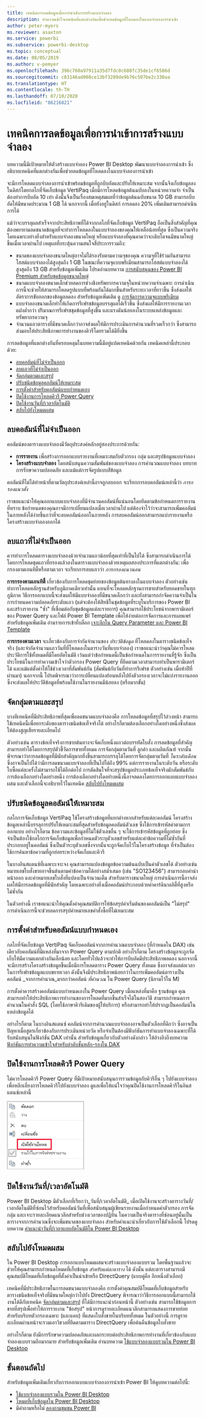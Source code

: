 ```yaml
---
title: เทคนิคการลดข้อมูลเพื่อการนำเข้าการสร้างแบบจำลอง
description: ทำความเข้าใจเทคนิคที่แตกต่างกันเพื่อช่วยลดข้อมูลที่โหลดลงในแบบจำลองการนำเข้า
author: peter-myers
ms.reviewer: asaxton
ms.service: powerbi
ms.subservice: powerbi-desktop
ms.topic: conceptual
ms.date: 08/05/2019
ms.author: v-pemyer
ms.openlocfilehash: 396c760a97911a35d7fdc0c608fc35de1cf6586d
ms.sourcegitcommit: c83146ad008ce13bf3289de9b76c507be2c330aa
ms.translationtype: HT
ms.contentlocale: th-TH
ms.lasthandoff: 07/10/2020
ms.locfileid: "86216821"
---
```

# <a name="data-reduction-techniques-for-import-modeling"></a>เทคนิคการลดข้อมูลเพื่อการนำเข้าการสร้างแบบจำลอง

บทความนี้มีเป้าหมายให้ตัวสร้างแบบจำลอง Power BI Desktop พัฒนาแบบจำลองการนำเข้า ซึ่งอธิบายเทคนิคที่แตกต่างกันเพื่อช่วยลดข้อมูลที่โหลดลงในแบบจำลองการนำเข้า

จะมีการโหลดแบบจำลองการนำเข้าพร้อมข้อมูลที่ถูกบีบอัดและปรับให้เหมาะสม จากนั้นจึงเก็บข้อมูลลงในดิสก์โดยกลไกที่จัดเก็บข้อมูล VertiPaq เมื่อมีการโหลดข้อมูลต้นฉบับลงในหน่วยความจำ จำเป็นต้องทำการบีบอัด 10 เท่า ดังนั้นจึงเป็นเรื่องสมเหตุสมผลที่ว่าข้อมูลต้นฉบับขนาด 10 GB สามารถบีบอัดให้มีขนาดประมาณ 1 GB ได้ นอกจากนี้ เมื่อยังอยู่ในดิสก์ การลดลง 20% เพิ่มเติมสามารถดำเนินการได้

แม้ว่าจะบรรลุผลสำเร็จจากประสิทธิภาพที่ได้จากกลไกที่จัดเก็บข้อมูล VertiPaq ถือเป็นสิ่งสำคัญที่คุณต้องพยายามลดขนาดข้อมูลที่จะทำการโหลดลงในแบบจำลองของคุณให้เหลือน้อยที่สุด ซึ่งเป็นความจริง โดยเฉพาะอย่างยิ่งสำหรับแบบจำลองขนาดใหญ่ หรือแบบจำลองที่คุณคาดว่าจะเติบโตจนมีขนาดใหญ่ขึ้นเมื่อเวลาผ่านไป เหตุผลที่กระตุ้นความสนใจสี่ประการรวมถึง:

- ขนาดของแบบจำลองขนาดใหญ่อาจไม่ได้รองรับตามความจุของคุณ ความจุที่ใช้ร่วมกันสามารถโฮสต์แบบจำลองได้สูงสุดถึง 1 GB ในขณะที่ความจุแบบพรีเมียมสามารถโฮสต์แบบจำลองได้สูงสุดถึง 13 GB สำหรับข้อมูลเพิ่มเติม โปรดอ่านบทความ [การสนับสนุนของ Power BI Premium สำหรับชุดข้อมูลขนาดใหญ่](../admin/service-premium-what-is.md)
- ขนาดแบบจำลองขนาดเล็กช่วยลดการช่วงชิงทรัพยากรความจุในหน่วยความจำเฉพาะ การดำเนินการนี้จะช่วยให้สามารถโหลดรูปแบบที่พร้อมกันได้มากขึ้นสำหรับระยะเวลาที่ยาวขึ้น ซึ่งส่งผลให้อัตราการขับออกของข้อมูลลดลง สำหรับข้อมูลเพิ่มเติม ดู [การจัดการความจุแบบพรีเมียม](../admin/service-premium-capacity-manage.md)
- แบบจำลองขนาดเล็กทำให้เกิดการรีเฟรชข้อมูลบรรลุผลได้เร็วขึ้น ซึ่งส่งผลให้มีการรายงานเวลาแฝงต่ำกว่า ปริมาณการรีเฟรชชุดข้อมูลที่สูงขึ้น และแรงดันน้อยลงในระบบแหล่งข้อมูลและทรัพยากรความจุ
- จำนวนแถวตารางที่มีขนาดเล็กกว่าอาจส่งผลให้มีการประเมินการคำนวณที่รวดเร็วกว่า ซึ่งสามารถส่งมอบให้ประสิทธิภาพการทำงานของคิวรีโดยรวมได้ดียิ่งขึ้น

การลดข้อมูลที่แตกต่างกันที่ครอบคลุมในบทความนี้มีอยู่แปดเทคนิคด้วยกัน เทคนิคเหล่านี้ประกอบด้วย:

- [ลบคอลัมน์ที่ไม่จำเป็นออก](#remove-unnecessary-columns)
- [ลบแถวที่ไม่จำเป็นออก](#remove-unnecessary-rows)
- [จัดกลุ่มตามและสรุป](#group-by-and-summarize)
- [ปรับชนิดข้อมูลคอลัมน์ให้เหมาะสม](#optimize-column-data-types)
- [การตั้งค่าสำหรับคอลัมน์แบบกำหนดเอง](#preference-for-custom-columns)
- [ปิดใช้งานการโหลดคิวรี Power Query](#disable-power-query-query-load)
- [ปิดใช้งานวันที่/เวลาอัตโนมัติ](#disable-auto-datetime)
- [สลับไปยังโหมดผสม](#switch-to-mixed-mode)

## <a name="remove-unnecessary-columns"></a>ลบคอลัมน์ที่ไม่จำเป็นออก

คอลัมน์ของตารางแบบจำลองมีวัตถุประสงค์หลักอยู่สองประการด้วยกัน:

- **การรายงาน** เพื่อสร้างการออกแบบรายงานที่เหมาะสมกับตัวกรอง กลุ่ม และสรุปข้อมูลแบบจำลอง
- **โครงสร้างแบบจำลอง** โดยสนับสนุนความสัมพันธ์ของแบบจำลอง การคำนวณแบบจำลอง บทบาทการรักษาความปลอดภัย และแม้แต่การจัดรูปแบบสีข้อมูล

คอลัมน์ที่ไม่ได้ทำหน้าที่ตามวัตถุประสงค์เหล่านี้อาจถูกลบออก จะเรียกการลบคอลัมน์เหล่านี้ว่า _การกรองแนวตั้ง_

เราขอแนะนำให้คุณออกแบบแบบจำลองที่มีจำนวนคอลัมน์ที่แน่นอนโดยยึดตามข้อกำหนดการรายงานที่ทราบ ข้อกำหนดของคุณอาจมีการเปลี่ยนแปลงเมื่อเวลาผ่านไป แต่ต้องจำไว้ว่าจะสามารถเพิ่มคอลัมน์ในภายหลังได้ง่ายขึ้นกว่าที่จะลบคอลัมน์ออกในภายหลัง การลบคอลัมน์ออกสามารถแบ่งรายงานหรือโครงสร้างแบบจำลองออกได้

## <a name="remove-unnecessary-rows"></a>ลบแถวที่ไม่จำเป็นออก

ควรทำการโหลดตารางแบบจำลองด้วยจำนวนแถวน้อยที่สุดเท่าที่เป็นไปได้ ซึ่งสามารถดำเนินการได้โดยการโหลดชุดแถวที่กรองแล้วลงในตารางแบบจำลองด้วยเหตุผลสองประการที่แตกต่างกัน: เพื่อกรองตามเอนทิตี้หรือตามเวลา จะเรียกการลบแถวว่า _การกรองแนวนอน_

**การกรองตามเอนทิตี้** เกี่ยวข้องกับการโหลดชุดย่อยของข้อมูลต้นทางลงในแบบจำลอง ตัวอย่างเช่น ทำการโหลดหลักฐานสำหรับภูมิภาคเดียวเท่านั้น แทนที่จะโหลดหลักฐานการขายสำหรับยอดขายในทุกภูมิภาค วิธีการออกแบบนี้จะส่งผลให้มีแบบจำลองที่มีขนาดเล็กกว่า และยังสามารถกำจัดความจำเป็นในการกำหนดความปลอดภัยระดับแถว (แต่จะต้องให้สิทธิในชุดข้อมูลที่ระบุในบริการของ Power BI และสร้างรายงาน "ซ้ำ" ที่เชื่อมต่อกับชุดข้อมูลแต่ละรายการ) คุณสามารถใช้ประโยชน์จากพารามิเตอร์ของ Power Query และไฟล์ Power BI Template เพื่อให้ง่ายต่อการจัดการและการเผยแพร่ สำหรับข้อมูลเพิ่มเติม อ่านรายการเข้าที่บล็อก [เจาะลึกใน Query Parameter และ Power BI Template](https://powerbi.microsoft.com/blog/deep-dive-into-query-parameters-and-power-bi-templates/)

**การกรองตามเวลา** จะเกี่ยวข้องกับการจำกัดจำนวนของ _ประวัติข้อมูล_ ที่โหลดลงในตารางชนิดข้อเท็จจริง (และจำกัดจำนวนแถววันที่ที่โหลดลงในตารางวันที่แบบจำลอง) เราขอแนะนำว่าคุณไม่ควรโหลดประวัติการใช้ทั้งหมดที่มีโดยอัตโนมัติ เว้นแต่ว่าข้อกำหนดนี้เป็นข้อกำหนดในการรายงานที่รู้จัก ซึ่งเป็นประโยชน์ในการทำความเข้าใจว่าตัวกรอง Power Query ที่ยึดตามเวลาสามารถทำเป็นพารามิเตอร์ได้ และแม้แต่ตั้งค่าให้ใช้ช่วงเวลาที่สัมพันธ์กัน (สัมพันธ์กับวันที่ทำการรีเฟรช ตัวอย่างเช่น เมื่อห้าปีที่ผ่านมา) นอกจากนี้ โปรดพิจารณาว่าการเปลี่ยนแปลงย้อนหลังไปยังตัวกรองเวลาจะไม่แบ่งรายงานออก ซึ่งจะส่งผลให้ประวัติข้อมูลที่พร้อมใช้งานในรายงานมีน้อยลง (หรือมากขั้น)

## <a name="group-by-and-summarize"></a>จัดกลุ่มตามและสรุป

บางทีเทคนิคที่มีประสิทธิภาพที่สุดเพื่อลดขนาดแบบจำลองคือ การโหลดข้อมูลที่สรุปไว้ล่วงหน้า สามารถใช้เทคนิคนี้เพื่อยกระดับของตารางชนิดข้อเท็จจริงได้ อย่างไรก็ตามต้องเลือกอย่างใดอย่างหนึ่งซึ่งส่งผลให้ต้องสูญเสียรายละเอียดไป

ตัวอย่างเช่น ตารางข้อเท็จจริงการขายต้นทางจะจัดเก็บหนึ่งแถวต่อบรรทัดใบสั่ง การลดข้อมูลที่สำคัญสามารถทำได้โดยการสรุปตัวชี้วัดการขายทั้งหมด การจัดกลุ่มตามวันที่ ลูกค้า และผลิตภัณฑ์ จากนั้นพิจารณาว่าการลดข้อมูลที่มีนัยสำคัญมากยิ่งขึ้นสามารถบรรลุได้โดยการจัดกลุ่มตามวันที่ _ในระดับเดือน_ ซึ่งอาจเป็นไปได้ว่ามีการลดขนาดแบบจำลองที่เป็นไปได้ถึง 99% แต่การรายงานในระดับวัน หรือระดับใบซื้อแต่ละครั้งไม่สามารถใช้ได้อีกต่อไป การตัดสินใจที่จะสรุปข้อมูลประเภทข้อเท็จจริงมักสัมพันธ์กับการต้องเลือกอย่างใดอย่างหนึ่ง การต้องเลือกอย่างใดอย่างหนึ่งนี้อาจลดลงโดยการออกแบบแบบจำลองผสม และตัวเลือกนี้จะอธิบายไว้ในเทคนิค [สลับไปยังโหมดผสม](#switch-to-mixed-mode)

## <a name="optimize-column-data-types"></a>ปรับชนิดข้อมูลคอลัมน์ให้เหมาะสม

กลไกการจัดเก็บข้อมูล VertiPaq ใช้โครงสร้างข้อมูลที่แยกต่างหากสำหรับแต่ละคอลัมน์ โครงสร้างข้อมูลเหล่านี้บรรลุการปรับให้เหมาะสมที่สุดสำหรับข้อมูลคอลัมน์ตัวเลข ซึ่งใช้การเข้ารหัสค่าตามการออกแบบ อย่างไรก็ตาม ข้อความและข้อมูลที่ไม่ใช่ตัวเลขอื่น ๆ จะใช้การเข้ารหัสข้อมูลที่ถูกย่อย ซึ่งจำเป็นต้องใช้กลไกการจัดเก็บข้อมูลเพื่อกำหนดตัวระบุตัวเลขสำหรับแต่ละค่าข้อความที่ไม่ซ้ำกันที่ประกอบอยู่ในคอลัมน์ ซึ่งเป็นตัวระบุตัวเลขซึ่งจากนั้นจะถูกจัดเก็บไว้ในโครงสร้างข้อมูล ที่จำเป็นต้องใช้การค้นหาข้อความที่ถูกย่อยระหว่างจัดเก็บและคิวรี

ในบางอินสแตนซ์ที่เฉพาะเจาะจง คุณสามารถแปลงข้อมูลข้อความต้นฉบับเป็นค่าตัวเลขได้ ตัวอย่างเช่น หมายเลขใบสั่งขายอาจขึ้นต้นตามค่าข้อความได้อย่างสม่ำเสมอ (เช่น "SO123456") สามารถลบคำนำหน้าออก และค่าหมายเลขใบสั่งที่แปลงเป็นจำนวนเต็ม สำหรับตารางขนาดใหญ่ การดำเนินการนี้อาจส่งผลให้มีการลดข้อมูลที่มีนัยสำคัญ โดยเฉพาะอย่างยิ่งเมื่อคอลัมน์ประกอบด้วยค่าคาร์ดินาลลิตี้ที่สูงหรือไม่ซ้ำกัน

ในตัวอย่างนี้ เราขอแนะนำให้คุณตั้งค่าคุณสมบัติการให้ข้อสรุปค่าเริ่มต้นของคอลัมน์เป็น "ไม่สรุป" การดำเนินการนี้จะช่วยลดการสรุปค่าหมายเลขคำสั่งซื้อที่ไม่เหมาะสม

## <a name="preference-for-custom-columns"></a>การตั้งค่าสำหรับคอลัมน์แบบกำหนดเอง

กลไกที่จัดเก็บข้อมูล VertiPaq จัดเก็บคอลัมน์จากการคำนวณแบบจำลอง (ที่กำหนดใน DAX) เช่นเดียวกับคอลัมน์ที่มีแหล่งที่มาจาก Power Query ตามปกติ อย่างไรก็ตาม โครงสร้างข้อมูลจะถูกจัดเก็บให้มีความแตกต่างกันเล็กน้อย และโดยทั่วไปแล้วจะทำให้การบีบอัดมีประสิทธิภาพลดลง นอกจากนี้จะมีการสร้างโครงสร้างข้อมูลขึ้นเมื่อมีการโหลดตาราง Power Query ทั้งหมด ซึ่งอาจส่งผลต่อเวลาในการรีเฟรชข้อมูลแบบขยายเวลา ดังนั้นจึงมีประสิทธิภาพน้อยกว่าในการเพิ่มคอลัมน์ตารางเป็นคอลัมน์ _จากการคำนวณ_มากกว่าคอลัมน์ _ที่คำนวณ_ ใน Power Query (นิยามไว้ใน M)

การตั้งค่าควรสร้างคอลัมน์แบบกำหนดเองใน Power Query เมื่อแหล่งที่มาคือ ฐานข้อมูล คุณสามารถทำให้ประสิทธิภาพการทำงานของการโหลดที่มากขึ้นสำเร็จได้ในสองวิธี สามารถกำหนดการคำนวณในคำสั่ง SQL (โดยใช้ภาษาคิวรีเดิมของผู้ให้บริการ) หรือสามารถทำให้ปรากฎเป็นคอลัมน์ในแหล่งข้อมูลได้

อย่างไรก็ตาม ในบางอินสแตนซ์ คอลัมน์จากการคำนวณแบบจำลองอาจเป็นตัวเลือกที่ดีกว่า ซึ่งอาจเป็นปัญหาเมื่อสูตรเกี่ยวข้องกับการประเมินหน่วยวัด หรือจำเป็นต้องมีฟังก์ชันการทำแบบจำลองเฉพาะที่ได้รับสนับสนุนในฟังก์ชัน DAX เท่านั้น สำหรับข้อมูลเกี่ยวกับตัวอย่างดังกล่าว ให้อ้างอิงถึงบทความ [ฟังก์ชันการทำความเข้าใจสำหรับลำดับชั้นหลัก-รองใน DAX](/dax/understanding-functions-for-parent-child-hierarchies-in-dax)

## <a name="disable-power-query-query-load"></a>ปิดใช้งานการโหลดคิวรี Power Query

ไม่ควรโหลดคิวรี Power Query ที่มีเป้าหมายสนับสนุนการรวมข้อมูลกับคิวรีอื่น ๆ ไปยังแบบจำลอง เพื่อหลีกเลี่ยงการโหลดคิวรีไปยังแบบจำลอง ดูแลเพื่อให้แน่ใจว่าคุณปิดใช้งานการโหลดคิวรีในอินสแตนซ์เหล่านี้

![ภาพหน้าจอของ Power Query ที่แสดงตัวเลือก "เปิดใช้งานการโหลด"](media/import-modeling-data-reduction/power-query-disable-query-load.png)

## <a name="disable-auto-datetime"></a>ปิดใช้งานวันที่/เวลาอัตโนมัติ

Power BI Desktop มีตัวเลือกที่เรียกว่า_วันที่/เวลาอัตโนมัติ_ เมื่อเปิดใช้งานจะสร้างตารางวันที่/เวลาอัตโนมัติที่ซ่อนไว้สำหรับคอลัมน์วันที่เพื่อสนับสนุนผู้เขียนรายงานเมื่อกำหนดค่าตัวกรอง การจัดกลุ่ม และเจาะรายละเอียดแนวลึกสำหรับช่วงเวลาของปฏิทิน ในความเป็นจริงตารางที่ซ่อนอยู่นั้นเป็นตารางจากการคำนวณซึ่งจะเพิ่มขนาดของแบบจำลอง สำหรับคำแนะนำเกี่ยวกับการใช้ตัวเลือกนี้ โปรดดูบทความ [คำแนะนำวันที่/เวลาแบบอัตโนมัติใน Power BI Desktop](../transform-model/desktop-auto-date-time.md)

## <a name="switch-to-mixed-mode"></a>สลับไปยังโหมดผสม

ใน Power BI Desktop การออกแบบโหมดผสมจะสร้างแบบจำลองแบบรวม โดยพื้นฐานแล้วจะช่วยให้คุณสามารถกำหนดโหมดที่เก็บข้อมูล _สำหรับแต่ละตาราง_ ได้ ดังนั้น แต่ละตารางสามารถมีคุณสมบัติโหมดที่เก็บข้อมูลที่ตั้งค่าเป็นนำเข้าหรือ DirectQuery (แบบคู่คือ อีกหนึ่งตัวเลือก)

เทคนิคที่มีประสิทธิภาพในการลดขนาดแบบจำลองคือ การตั้งค่าคุณสมบัติโหมดที่เก็บข้อมูลสำหรับตารางชนิดข้อเท็จจริงที่มีขนาดใหญ่กว่าไปยัง DirectQuery พิจารณาว่าวิธีการออกแบบนี้สามารถใช้งานได้ดีกับเทคนิค [จัดกลุ่มตามและสรุป](#group-by-and-summarize) ที่ได้มีการแนะนำก่อนหน้านี้ ตัวอย่างเช่น สามารถใช้ข้อมูลการขายที่สรุปเพื่อทำให้การรายงาน "ข้อสรุป" หน้าการดูรายละเอียดแนวลึกสามารถแสดงการขายย่อยสำหรับบริบทตัวกรองเฉพาะ (และแคบ) ที่แสดงใบสั่งขายในบริบททั้งหมด ในตัวอย่างนี้ การดูรายละเอียดผ่านหน้าจะรวมเอาวิชวลที่ยึดตามตาราง DirectQuery เพื่อค้นคืนข้อมูลใบสั่งขาย

อย่างไรก็ตาม ยังมีการรักษาความปลอดภัยและผลกระทบต่อประสิทธิภาพการทำงานที่เกี่ยวข้องกับแบบจำลองแบบรวมอีกมากมาย สำหรับข้อมูลเพิ่มเติม อ่านบทความ [ใช้แบบจำลองแบบรวมใน Power BI Desktop](../transform-model/desktop-composite-models.md)

## <a name="next-steps"></a>ขั้นตอนถัดไป

สำหรับข้อมูลเพิ่มเติมเกี่ยวกับการออกแบบแบบจำลองการนำเข้า Power BI ให้ดูบทความต่อไปนี้:

- [ใช้แบบจำลองแบบรวมใน Power BI Desktop](../transform-model/desktop-composite-models.md)
- [โหมดที่เก็บข้อมูลใน Power BI Desktop](../transform-model/desktop-storage-mode.md)
- มีคำถามหรือไม่ [ลองถามชุมชน Power BI](https://community.powerbi.com/)

